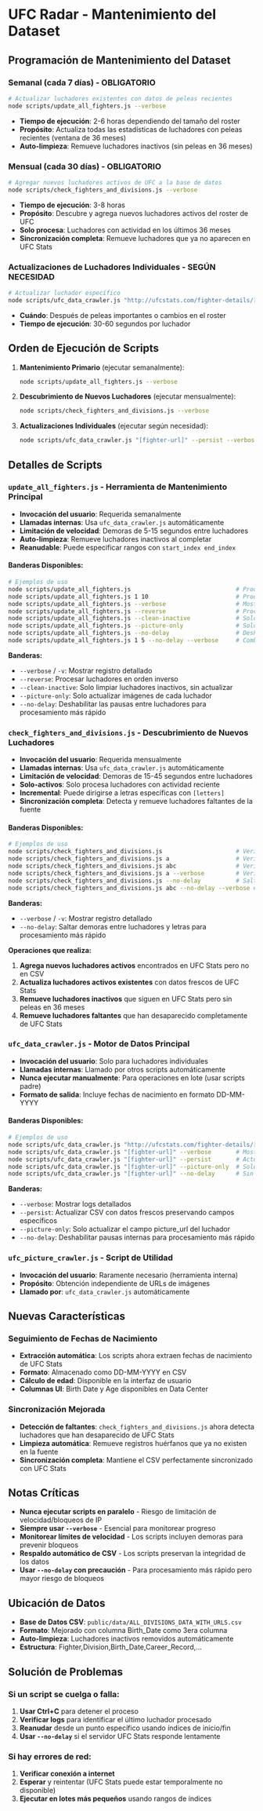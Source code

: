 # UFC Radar - Mantenimiento del Dataset

## Programación de Mantenimiento del Dataset

### Semanal (cada 7 días) - **OBLIGATORIO**
```bash
# Actualizar luchadores existentes con datos de peleas recientes
node scripts/update_all_fighters.js --verbose
```
- **Tiempo de ejecución**: 2-6 horas dependiendo del tamaño del roster
- **Propósito**: Actualiza todas las estadísticas de luchadores con peleas recientes (ventana de 36 meses)
- **Auto-limpieza**: Remueve luchadores inactivos (sin peleas en 36 meses)

### Mensual (cada 30 días) - **OBLIGATORIO**
```bash
# Agregar nuevos luchadores activos de UFC a la base de datos
node scripts/check_fighters_and_divisions.js --verbose
```
- **Tiempo de ejecución**: 3-8 horas
- **Propósito**: Descubre y agrega nuevos luchadores activos del roster de UFC
- **Solo procesa**: Luchadores con actividad en los últimos 36 meses
- **Sincronización completa**: Remueve luchadores que ya no aparecen en UFC Stats

### Actualizaciones de Luchadores Individuales - **SEGÚN NECESIDAD**
```bash
# Actualizar luchador específico
node scripts/ufc_data_crawler.js "http://ufcstats.com/fighter-details/[fighter-id]" --persist --verbose
```
- **Cuándo**: Después de peleas importantes o cambios en el roster
- **Tiempo de ejecución**: 30-60 segundos por luchador

## Orden de Ejecución de Scripts

1. **Mantenimiento Primario** (ejecutar semanalmente):
   ```bash
   node scripts/update_all_fighters.js --verbose
   ```

2. **Descubrimiento de Nuevos Luchadores** (ejecutar mensualmente):
   ```bash
   node scripts/check_fighters_and_divisions.js --verbose
   ```

3. **Actualizaciones Individuales** (ejecutar según necesidad):
   ```bash
   node scripts/ufc_data_crawler.js "[fighter-url]" --persist --verbose
   ```

## Detalles de Scripts

### `update_all_fighters.js` - **Herramienta de Mantenimiento Principal**
- **Invocación del usuario**: Requerida semanalmente
- **Llamadas internas**: Usa `ufc_data_crawler.js` automáticamente
- **Limitación de velocidad**: Demoras de 5-15 segundos entre luchadores
- **Auto-limpieza**: Remueve luchadores inactivos al completar
- **Reanudable**: Puede especificar rangos con `start_index end_index`

#### Banderas Disponibles:
```bash
# Ejemplos de uso
node scripts/update_all_fighters.js                              # Procesar todos los luchadores
node scripts/update_all_fighters.js 1 10                         # Procesar luchadores del 1 al 10
node scripts/update_all_fighters.js --verbose                    # Mostrar logs detallados
node scripts/update_all_fighters.js --reverse                    # Procesar en orden inverso (último a primero)
node scripts/update_all_fighters.js --clean-inactive             # Solo remover luchadores inactivos, sin actualizar
node scripts/update_all_fighters.js --picture-only               # Solo actualizar campo picture_url
node scripts/update_all_fighters.js --no-delay                   # Deshabilitar pausas para procesamiento más rápido
node scripts/update_all_fighters.js 1 5 --no-delay --verbose     # Combinar múltiples banderas
```

**Banderas:**
- `--verbose` / `-v`: Mostrar registro detallado
- `--reverse`: Procesar luchadores en orden inverso
- `--clean-inactive`: Solo limpiar luchadores inactivos, sin actualizar
- `--picture-only`: Solo actualizar imágenes de cada luchador
- `--no-delay`: Deshabilitar las pausas entre luchadores para procesamiento más rápido

### `check_fighters_and_divisions.js` - **Descubrimiento de Nuevos Luchadores**
- **Invocación del usuario**: Requerida mensualmente
- **Llamadas internas**: Usa `ufc_data_crawler.js` automáticamente
- **Limitación de velocidad**: Demoras de 15-45 segundos entre luchadores
- **Solo-activos**: Solo procesa luchadores con actividad reciente
- **Incremental**: Puede dirigirse a letras específicas con `[letters]`
- **Sincronización completa**: Detecta y remueve luchadores faltantes de la fuente

#### Banderas Disponibles:
```bash
# Ejemplos de uso
node scripts/check_fighters_and_divisions.js                     # Verificar todas las letras A-Z (solo luchadores activos)
node scripts/check_fighters_and_divisions.js a                   # Verificar solo letra A
node scripts/check_fighters_and_divisions.js abc                 # Verificar letras A, B, C
node scripts/check_fighters_and_divisions.js a --verbose         # Verificar A con logs detallados
node scripts/check_fighters_and_divisions.js --no-delay          # Saltar demoras para procesamiento más rápido
node scripts/check_fighters_and_divisions.js abc --no-delay --verbose # Combinar banderas
```

**Banderas:**
- `--verbose` / `-v`: Mostrar registro detallado
- `--no-delay`: Saltar demoras entre luchadores y letras para procesamiento más rápido

**Operaciones que realiza:**
1. **Agrega nuevos luchadores activos** encontrados en UFC Stats pero no en CSV
2. **Actualiza luchadores activos existentes** con datos frescos de UFC Stats
3. **Remueve luchadores inactivos** que siguen en UFC Stats pero sin peleas en 36 meses
4. **Remueve luchadores faltantes** que han desaparecido completamente de UFC Stats

### `ufc_data_crawler.js` - **Motor de Datos Principal**
- **Invocación del usuario**: Solo para luchadores individuales
- **Llamadas internas**: Llamado por otros scripts automáticamente
- **Nunca ejecutar manualmente**: Para operaciones en lote (usar scripts padre)
- **Formato de salida**: Incluye fechas de nacimiento en formato DD-MM-YYYY

#### Banderas Disponibles:
```bash
# Ejemplos de uso
node scripts/ufc_data_crawler.js "http://ufcstats.com/fighter-details/[fighter-id]"
node scripts/ufc_data_crawler.js "[fighter-url]" --verbose       # Mostrar logs detallados
node scripts/ufc_data_crawler.js "[fighter-url]" --persist       # Actualizar CSV con datos frescos
node scripts/ufc_data_crawler.js "[fighter-url]" --picture-only  # Solo actualizar picture_url
node scripts/ufc_data_crawler.js "[fighter-url]" --no-delay      # Sin demoras para procesamiento más rápido
```

**Banderas:**
- `--verbose`: Mostrar logs detallados
- `--persist`: Actualizar CSV con datos frescos preservando campos específicos
- `--picture-only`: Solo actualizar el campo picture_url del luchador
- `--no-delay`: Deshabilitar pausas internas para procesamiento más rápido

### `ufc_picture_crawler.js` - **Script de Utilidad**
- **Invocación del usuario**: Raramente necesario (herramienta interna)
- **Propósito**: Obtención independiente de URLs de imágenes
- **Llamado por**: `ufc_data_crawler.js` automáticamente

## Nuevas Características

### Seguimiento de Fechas de Nacimiento
- **Extracción automática**: Los scripts ahora extraen fechas de nacimiento de UFC Stats
- **Formato**: Almacenado como DD-MM-YYYY en CSV
- **Cálculo de edad**: Disponible en la interfaz de usuario
- **Columnas UI**: Birth Date y Age disponibles en Data Center

### Sincronización Mejorada
- **Detección de faltantes**: `check_fighters_and_divisions.js` ahora detecta luchadores que han desaparecido de UFC Stats
- **Limpieza automática**: Remueve registros huérfanos que ya no existen en la fuente
- **Sincronización completa**: Mantiene el CSV perfectamente sincronizado con UFC Stats

## Notas Críticas

- **Nunca ejecutar scripts en paralelo** - Riesgo de limitación de velocidad/bloqueos de IP
- **Siempre usar `--verbose`** - Esencial para monitorear progreso
- **Monitorear límites de velocidad** - Los scripts incluyen demoras para prevenir bloqueos
- **Respaldo automático de CSV** - Los scripts preservan la integridad de los datos
- **Usar `--no-delay` con precaución** - Para procesamiento más rápido pero mayor riesgo de bloqueos

## Ubicación de Datos
- **Base de Datos CSV**: `public/data/ALL_DIVISIONS_DATA_WITH_URLS.csv`
- **Formato**: Mejorado con columna Birth_Date como 3era columna
- **Auto-limpieza**: Luchadores inactivos removidos automáticamente
- **Estructura**: Fighter,Division,Birth_Date,Career_Record,...

## Solución de Problemas

### Si un script se cuelga o falla:
1. **Usar Ctrl+C** para detener el proceso
2. **Verificar logs** para identificar el último luchador procesado
3. **Reanudar** desde un punto específico usando índices de inicio/fin
4. **Usar `--no-delay`** si el servidor UFC Stats responde lentamente

### Si hay errores de red:
1. **Verificar conexión a internet**
2. **Esperar** y reintentar (UFC Stats puede estar temporalmente no disponible)
3. **Ejecutar en lotes más pequeños** usando rangos de índices